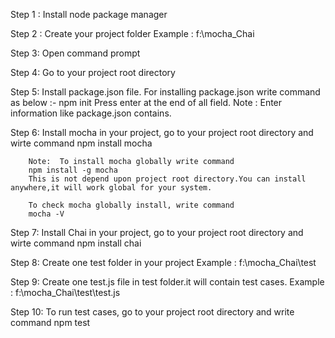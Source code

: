 Step 1 : Install node package manager

Step 2 : Create your project folder
	    Example : f:\mocha_Chai

Step 3: Open command prompt

Step 4: Go to your project root directory 

Step 5: Install package.json file.
            For installing package.json write command as below :-
	    npm init
	    Press enter at the end of all field.
	    Note : Enter information like package.json contains.

Step 6: Install mocha in your project, go to your project root directory and wirte command
            npm install mocha
	    
	    Note:  To install mocha globally write command
	    npm install -g mocha
	    This is not depend upon project root directory.You can install anywhere,it will work global for your system.
	    
	    To check mocha globally install, write command
	    mocha -V

Step 7: Install Chai in your project, go to your project root directory and wirte command
	    npm install chai

Step 8: Create one test folder in your project
	    Example : f:\mocha_Chai\test

 Step 9: Create one test.js file in test folder.it will contain test cases.
	    Example : f:\mocha_Chai\test\test.js

Step 10: To run test cases, go to your project root directory and write command
	      npm test

	    

